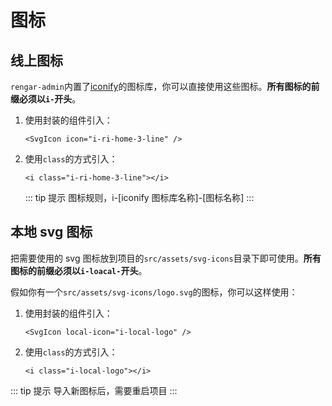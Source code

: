 # 图标

## 线上图标

`rengar-admin`内置了[iconify](https://icones.js.org/)的图标库，你可以直接使用这些图标。**所有图标的前缀必须以`i-`开头**。

1. 使用封装的组件引入：
   ```vue
   <SvgIcon icon="i-ri-home-3-line" />
   ```
2. 使用`class`的方式引入：
   ```vue
   <i class="i-ri-home-3-line"></i>
   ```
   ::: tip 提示
   图标规则，i-[iconify 图标库名称]-[图标名称]
   :::

## 本地 svg 图标

把需要使用的 svg 图标放到项目的`src/assets/svg-icons`目录下即可使用。**所有图标的前缀必须以`i-loacal-`开头**。

假如你有一个`src/assets/svg-icons/logo.svg`的图标，你可以这样使用：

1. 使用封装的组件引入：
   ```vue
   <SvgIcon local-icon="i-local-logo" />
   ```
2. 使用`class`的方式引入：
   ```vue
   <i class="i-local-logo"></i>
   ```

::: tip 提示
导入新图标后，需要重启项目
:::
